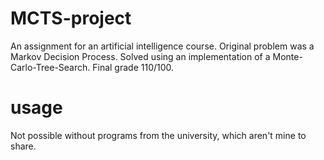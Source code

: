 # MCTS-project
An assignment for an artificial intelligence course.
Original problem was a Markov Decision Process. Solved using an implementation of a Monte-Carlo-Tree-Search.
Final grade 110/100.

# usage
Not possible without programs from the university, which aren't mine to share.